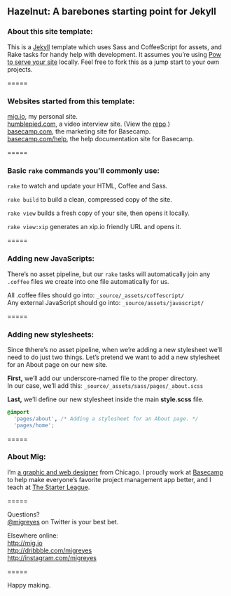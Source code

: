 
## Hazelnut: A barebones starting point for Jekyll

### About this site template:
This is a [Jekyll](http://jekyllrb.com) template which uses Sass and CoffeeScript for assets, and Rake tasks for handy help with development. It assumes you’re using [Pow to serve your site](http://pow.cx) locally. Feel free to fork this as a jump start to your own projects.

=====

### Websites started from this template:
[mig.io](http://mig.io), my personal site.  
[humblepied.com](http://humblepied.com), a video interview site. (View the [repo](http://github.com/migreyes/humblepied).)  
[basecamp.com](http://basecamp.com), the marketing site for Basecamp.  
[basecamp.com/help](http://basecamp.com/help), the help documentation site for Basecamp.

=====

### Basic `rake` commands you’ll commonly use:
`rake` to watch and update your HTML, Coffee and Sass.

`rake build` to build a clean, compressed copy of the site.

`rake view` builds a fresh copy of your site, then opens it locally.

`rake view:xip` generates an xip.io friendly URL and opens it.

=====

### Adding new JavaScripts:

There’s no asset pipeline, but our `rake` tasks will automatically join any `.coffee` files we create into one file automatically for us.

All .coffee files should go into: `_source/_assets/coffescript/`  
Any external JavaScript should go into: `_source/assets/javascript/`

=====

### Adding new stylesheets:

Since thhere’s no asset pipeline, when we’re adding a new stylesheet we’ll need to do just two things. Let’s pretend we want to add a new stylesheet for an About page on our new site.

**First,** we’ll add our underscore-named file to the proper directory.  
In our case, we’ll add this: `_source/_assets/sass/pages/_about.scss`

**Last,** we’ll define our new stylesheet inside the main **style.scss** file.

```css
@import
  'pages/about', /* Adding a stylesheet for an About page. */
  'pages/home';
```

=====

### About Mig:
I’m [a graphic and web designer](http://mig.io) from Chicago. I proudly work at [Basecamp](http://basecamp.com) to help make everyone’s favorite project management app better, and I teach at [The Starter League](http://starterleague.com).

=====

Questions?  
[@migreyes](http://twitter.com/migreyes) on Twitter is your best bet.

Elsewhere online:  
http://mig.io  
http://dribbble.com/migreyes  
http://instagram.com/migreyes

=====

Happy making.